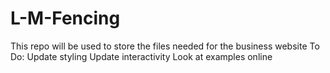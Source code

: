 # L-M-Fencing
This repo will be used to store the files needed for the business website
To Do:
Update styling
Update interactivity
Look at examples online
